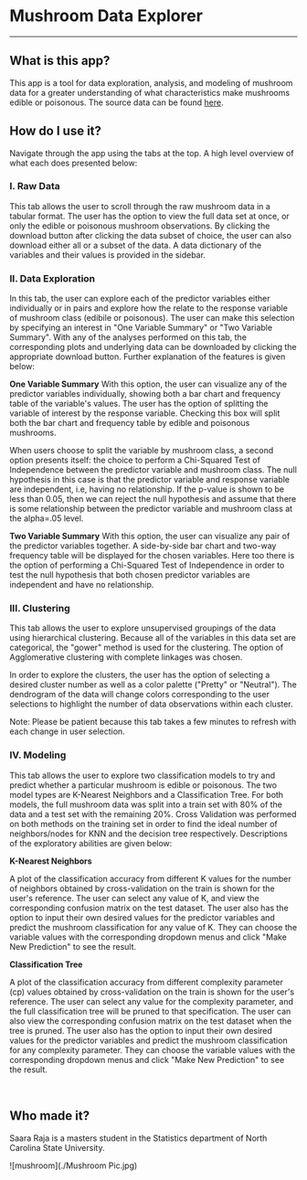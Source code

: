 # Mushroom Data Explorer
***

## What is this app?

This app is a tool for data exploration, analysis, and modeling of mushroom data for a greater understanding of what characteristics make mushrooms edible or poisonous.  The source data can be found [here](https://www.kaggle.com/uciml/mushroom-classification/data#).

## How do I use it?

Navigate through the app using the tabs at the top. A high level overview of what each does presented below:

### I. Raw Data

This tab allows the user to scroll through the raw mushroom data in a tabular format.  The user has the option to view the full data set at once, or only the edible or poisonous mushroom observations.  By clicking the download button after clicking the data subset of choice, the user can also download either all or a subset of the data.  A data dictionary of the variables and their values is provided in the sidebar.

### II. Data Exploration

In this tab, the user can explore each of the predictor variables either individually or in pairs and explore how the relate to the response variable of mushroom class (edibile or poisonous).  The user can make this selection by specifying an interest in "One Variable Summary" or "Two Variable Summary".  With any of the analyses performed on this tab, the corresponding plots and underlying data can be downloaded by clicking the appropriate download button.  Further explanation of the features is given below:

**One Variable Summary**
With this option, the user can visualize any of the predictor variables individually, showing both a bar chart and frequency table of the variable's values.  The user has the option of splitting the variable of interest by the response variable.  Checking this box will split both the bar chart and frequency table by edible and poisonous mushrooms.

When users choose to split the variable by mushroom class, a second option presents itself: the choice to perform a Chi-Squared Test of Independence between the predictor variable and mushroom class.  The null hypothesis in this case is that the predictor variable and response variable are independent, i.e, having no relationship.  If the p-value is shown to be less than 0.05, then we can reject the null hypothesis and assume that there is some relationship between the predictor variable and mushroom class at the alpha=.05 level.

**Two Variable Summary**
With this option, the user can visualize any pair of the predictor variables together.  A side-by-side bar chart and two-way frequency table will be displayed for the chosen variables.  Here too there is the option of performing a Chi-Squared Test of Independence in order to test the null hypothesis that both chosen predictor variables are independent and have no relationship.

### III. Clustering
This tab allows the user to explore unsupervised groupings of the data using hierarchical clustering.  Because all of the variables in this data set are categorical, the "gower" method is used for the clustering.  The option of Agglomerative clustering with complete linkages was chosen.

In order to explore the clusters, the user has the option of selecting a desired cluster number as well as a color palette ("Pretty" or "Neutral").  The dendrogram of the data will change colors corresponding to the user selections to highlight the number of data observations within each cluster.

Note: Please be patient because this tab takes a few minutes to refresh with each change in user selection.

### IV. Modeling

This tab allows the user to explore two classification models to try and predict whether a particular mushroom is edible or poisonous. The two model types are K-Nearest Neighbors and a Classification Tree.  For both models, the full mushroom data was split into a train set with 80% of the data and a test set with the remaining 20%.  Cross Validation was performed on both methods on the training set in order to find the ideal number of neighbors/nodes for KNN and the decision tree respectively.  Descriptions of the exploratory abilities are given below:

**K-Nearest Neighbors**  

A plot of the classification accuracy from different K values for the number of neighbors obtained by cross-validation on the train is shown for the user's reference.  The user can select any value of K, and view the corresponding confusion matrix on the test dataset.  The user also has the option to input their own desired values for the predictor variables and predict the mushroom classification for any value of K.  They can choose the variable values with the corresponding dropdown menus and click "Make New Prediction" to see the result.

**Classification Tree**  

A plot of the classification accuracy from different complexity parameter (cp) values obtained by cross-validation on the train is shown for the user's reference.  The user can select any value for the complexity parameter, and the full classification tree will be pruned to that specification.  The user can also view the corresponding confusion matrix on the test dataset when the tree is pruned.  The user also has the option to input their own desired values for the predictor variables and predict the mushroom classification for any complexity parameter.  They can choose the variable values with the corresponding dropdown menus and click "Make New Prediction" to see the result.

<br>

## Who made it?

Saara Raja is a masters student in the Statistics department of North Carolina State University.

![mushroom](./Mushroom Pic.jpg)